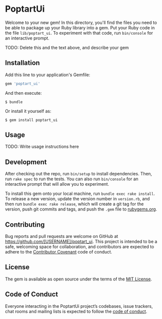 # PoptartUi

Welcome to your new gem! In this directory, you'll find the files you need to be able to package up your Ruby library into a gem. Put your Ruby code in the file `lib/poptart_ui`. To experiment with that code, run `bin/console` for an interactive prompt.

TODO: Delete this and the text above, and describe your gem

## Installation

Add this line to your application's Gemfile:

```ruby
gem 'poptart_ui'
```

And then execute:

    $ bundle

Or install it yourself as:

    $ gem install poptart_ui

## Usage

TODO: Write usage instructions here

## Development

After checking out the repo, run `bin/setup` to install dependencies. Then, run `rake spec` to run the tests. You can also run `bin/console` for an interactive prompt that will allow you to experiment.

To install this gem onto your local machine, run `bundle exec rake install`. To release a new version, update the version number in `version.rb`, and then run `bundle exec rake release`, which will create a git tag for the version, push git commits and tags, and push the `.gem` file to [rubygems.org](https://rubygems.org).

## Contributing

Bug reports and pull requests are welcome on GitHub at https://github.com/[USERNAME]/poptart_ui. This project is intended to be a safe, welcoming space for collaboration, and contributors are expected to adhere to the [Contributor Covenant](http://contributor-covenant.org) code of conduct.

## License

The gem is available as open source under the terms of the [MIT License](https://opensource.org/licenses/MIT).

## Code of Conduct

Everyone interacting in the PoptartUi project’s codebases, issue trackers, chat rooms and mailing lists is expected to follow the [code of conduct](https://github.com/[USERNAME]/poptart_ui/blob/master/CODE_OF_CONDUCT.md).

